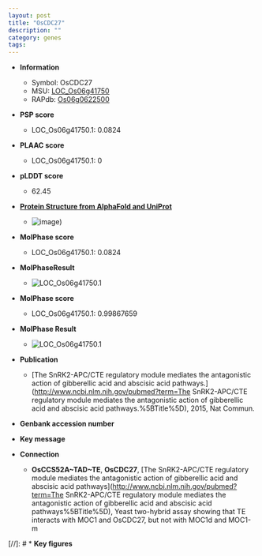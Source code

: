 ```yaml
---
layout: post
title: "OsCDC27"
description: ""
category: genes
tags: 
---
```


* **Information**  
    + Symbol: OsCDC27  
    + MSU: [LOC_Os06g41750](http://rice.plantbiology.msu.edu/cgi-bin/ORF_infopage.cgi?orf=LOC_Os06g41750)  
    + RAPdb: [Os06g0622500](http://rapdb.dna.affrc.go.jp/viewer/gbrowse_details/irgsp1?name=Os06g0622500)  

* **PSP score**  
    + LOC_Os06g41750.1: 0.0824 

* **PLAAC score**  
    + LOC_Os06g41750.1: 0 

* **pLDDT score**
    + 62.45

* **[Protein Structure from AlphaFold and UniProt](https://www.uniprot.org/uniprotkb/Q0DAW0/entry#structure)**
    + ![image](https://ricepsp.github.io/images/Q0/AF-Q0DAW0-F1.png))

* **MolPhase score**
    + LOC_Os06g41750.1: 0.0824

* **MolPhaseResult**
    + ![LOC_Os06g41750.1](https://ricepsp.github.io/pictures/LOC_Os06g/LOC_Os06g41750.1.png)

* **MolPhase score**
    + LOC_Os06g41750.1: 0.99867659

* **MolPhase Result**
    + ![LOC_Os06g41750.1](https://304243504.github.io/Pictures/LOC_Os06g/LOC_Os06g41750.1.png)

* **Publication**  
    + [The SnRK2-APC/CTE regulatory module mediates the antagonistic action of gibberellic acid and abscisic acid pathways.](http://www.ncbi.nlm.nih.gov/pubmed?term=The SnRK2-APC/CTE regulatory module mediates the antagonistic action of gibberellic acid and abscisic acid pathways.%5BTitle%5D), 2015, Nat Commun.

* **Genbank accession number**  

* **Key message**  

* **Connection**  
    + __OsCCS52A~TAD~TE__, __OsCDC27__, [The SnRK2-APC/CTE regulatory module mediates the antagonistic action of gibberellic acid and abscisic acid pathways](http://www.ncbi.nlm.nih.gov/pubmed?term=The SnRK2-APC/CTE regulatory module mediates the antagonistic action of gibberellic acid and abscisic acid pathways%5BTitle%5D), Yeast two-hybrid assay showing that TE interacts with MOC1 and OsCDC27, but not with MOC1d and MOC1-m

[//]: # * **Key figures**  


